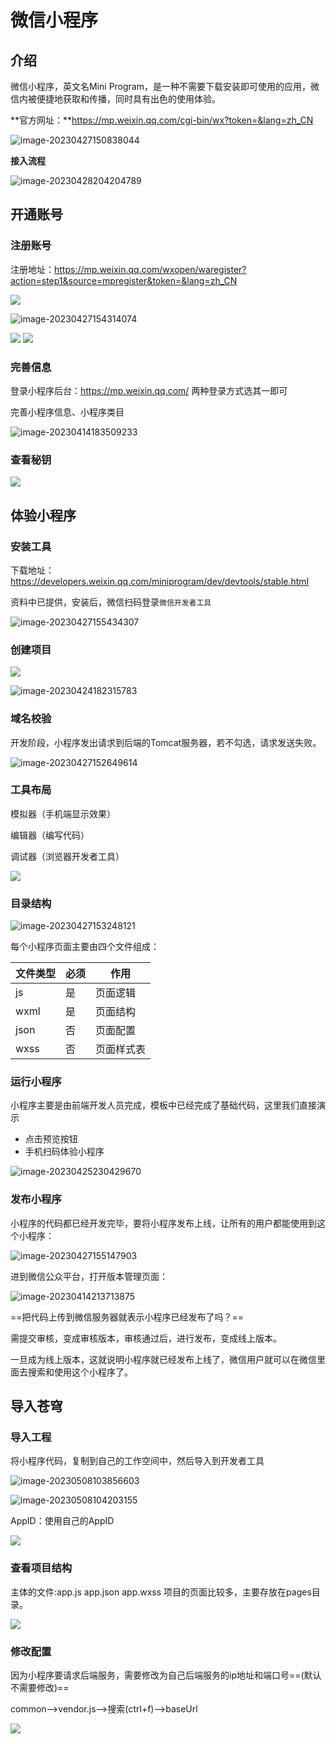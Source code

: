 # 微信小程序

## 介绍

微信小程序，英文名Mini Program，是一种不需要下载安装即可使用的应用，微信内被便捷地获取和传播，同时具有出色的使用体验。

**官方网址：**https://mp.weixin.qq.com/cgi-bin/wx?token=&lang=zh_CN

![image-20230427150838044](https://kkbank.oss-cn-qingdao.aliyuncs.com/note-img/image-20230427150838044.png) 

**接入流程**

![image-20230428204204789](https://kkbank.oss-cn-qingdao.aliyuncs.com/note-img/image-20230428204204789.png) 

## 开通账号

### 注册账号

注册地址：https://mp.weixin.qq.com/wxopen/waregister?action=step1&source=mpregister&token=&lang=zh_CN

<img src="https://kkbank.oss-cn-qingdao.aliyuncs.com/note-img/image-20230414170840130.png"/> 

![image-20230427154314074](https://kkbank.oss-cn-qingdao.aliyuncs.com/note-img/image-20230427154314074.png) 

<img src="https://kkbank.oss-cn-qingdao.aliyuncs.com/note-img/image-20230414171337750.png" /> 

 <img src="https://kkbank.oss-cn-qingdao.aliyuncs.com/note-img/image-20230414171721848.png" />

 

### 完善信息

登录小程序后台：https://mp.weixin.qq.com/  两种登录方式选其一即可

完善小程序信息、小程序类目

![image-20230414183509233](https://kkbank.oss-cn-qingdao.aliyuncs.com/note-img/image-20230414183509233.png)

### 查看秘钥

<img src="https://kkbank.oss-cn-qingdao.aliyuncs.com/note-img/image-20230414172922919.png"/> 

## 体验小程序

### 安装工具

下载地址： https://developers.weixin.qq.com/miniprogram/dev/devtools/stable.html 

资料中已提供，安装后，微信扫码登录`微信开发者工具`

![image-20230427155434307](https://kkbank.oss-cn-qingdao.aliyuncs.com/note-img/image-20230427155434307.png)  

### 创建项目

<img src="https://kkbank.oss-cn-qingdao.aliyuncs.com/note-img/image-20230424180700065.png"/> 

![image-20230424182315783](https://kkbank.oss-cn-qingdao.aliyuncs.com/note-img/image-20230424182315783.png) 

### 域名校验

开发阶段，小程序发出请求到后端的Tomcat服务器，若不勾选，请求发送失败。 

![image-20230427152649614](https://kkbank.oss-cn-qingdao.aliyuncs.com/note-img/image-20230427152649614.png) 

### 工具布局

模拟器（手机端显示效果）

编辑器（编写代码）

调试器（浏览器开发者工具）

<img src="https://kkbank.oss-cn-qingdao.aliyuncs.com/note-img/image-20221203213108317.png"/> 

### 目录结构

![image-20230427153248121](https://kkbank.oss-cn-qingdao.aliyuncs.com/note-img/image-20230427153248121.png) 

每个小程序页面主要由四个文件组成：

| 文件类型 | 必须 | 作用       |
| -------- | ---- | ---------- |
| js       | 是   | 页面逻辑   |
| wxml     | 是   | 页面结构   |
| json     | 否   | 页面配置   |
| wxss     | 否   | 页面样式表 |

### 运行小程序

小程序主要是由前端开发人员完成，模板中已经完成了基础代码，这里我们直接演示

- 点击预览按钮
- 手机扫码体验小程序

![image-20230425230429670](https://kkbank.oss-cn-qingdao.aliyuncs.com/note-img/image-20230425230429670.png)

### 发布小程序

小程序的代码都已经开发完毕，要将小程序发布上线，让所有的用户都能使用到这个小程序：

![image-20230427155147903](https://kkbank.oss-cn-qingdao.aliyuncs.com/note-img/image-20230427155147903.png) 

进到微信公众平台，打开版本管理页面：

![image-20230414213713875](https://kkbank.oss-cn-qingdao.aliyuncs.com/note-img/image-20230414213713875.png)

==把代码上传到微信服务器就表示小程序已经发布了吗？==

需提交审核，变成审核版本，审核通过后，进行发布，变成线上版本。

一旦成为线上版本，这就说明小程序就已经发布上线了，微信用户就可以在微信里面去搜索和使用这个小程序了。

## 导入苍穹

### 导入工程

将小程序代码，复制到自己的工作空间中，然后导入到开发者工具

![image-20230508103856603](https://kkbank.oss-cn-qingdao.aliyuncs.com/note-img/image-20230508103856603.png)  

![image-20230508104203155](https://kkbank.oss-cn-qingdao.aliyuncs.com/note-img/image-20230508104203155.png)  

AppID：使用自己的AppID

<img src="https://kkbank.oss-cn-qingdao.aliyuncs.com/note-img/image-20221204210011364.png"/> 

### 查看项目结构

主体的文件:app.js app.json app.wxss  项目的页面比较多，主要存放在pages目录。

<img src="https://kkbank.oss-cn-qingdao.aliyuncs.com/note-img/image-20221204210739195.png"/> 

### 修改配置

因为小程序要请求后端服务，需要修改为自己后端服务的ip地址和端口号==(默认不需要修改)==

common-->vendor.js-->搜索(ctrl+f)-->baseUrl

<img src="https://kkbank.oss-cn-qingdao.aliyuncs.com/note-img/image-20221204211239035.png"/> 


